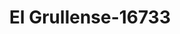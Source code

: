 ---
f_zip-code: 94063
f_state-code: CA
title: El Grullense-16733
f_phone: 650-363-1368
f_city-only: Redwood City
f_address: 795 5th Ave Redwood City
f_location-unique-id: '16733'
slug: el-grullense-16733
updated-on: '2024-05-30T13:46:58.046Z'
created-on: '2024-05-30T13:36:59.803Z'
published-on: '2024-05-30T13:54:32.469Z'
f_city-state: cms/city/redwood-city-ca.md
f_company: cms/company/el-grullense.md
f_state: cms/state/california.md
layout: '[payday-loan].html'
tags: payday-loan
---